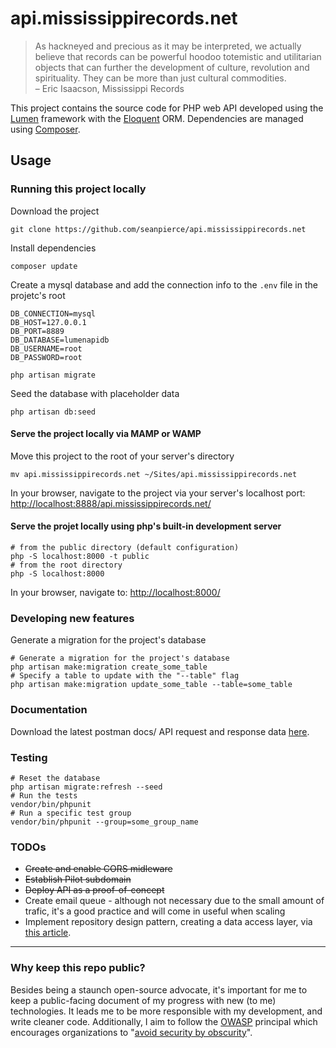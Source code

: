 # api.mississippirecords.net

> As hackneyed and precious as it may be interpreted, we actually believe that records can be  powerful hoodoo totemistic and utilitarian objects that can further the development of culture, revolution and spirituality. They can be more than just cultural commodities.  
– Eric Isaacson, Mississippi Records

This project contains the source code for  PHP web API developed using the [Lumen](https://lumen.laravel.com/) framework with the [Eloquent](https://laravel.com/docs/5.0/eloquent) ORM. Dependencies are managed using [Composer](https://getcomposer.org/).

## Usage

### Running this project locally

Download the project

```shell
git clone https://github.com/seanpierce/api.mississippirecords.net
```

Install dependencies

```shell
composer update
```

Create a mysql database and add the connection info to the `.env` file in the projetc's root

```env
DB_CONNECTION=mysql
DB_HOST=127.0.0.1
DB_PORT=8889
DB_DATABASE=lumenapidb
DB_USERNAME=root
DB_PASSWORD=root
```

```shell
php artisan migrate
```

Seed the database with placeholder data

```shell
php artisan db:seed
```

#### Serve the project locally via MAMP or WAMP

Move this project to the root of your server's directory

```shell
mv api.mississippirecords.net ~/Sites/api.mississippirecords.net
```

In your browser, navigate to the project via your server's localhost port: [http://localhost:8888/api.mississippirecords.net/](http://localhost:8888/api.mississippirecords.net/)

#### Serve the projet locally using php's built-in development server

```shell
# from the public directory (default configuration)
php -S localhost:8000 -t public
# from the root directory
php -S localhost:8000
```

In your browser, navigate to: [http://localhost:8000/](http://localhost:8000/)

### Developing new features

Generate a migration for the project's database

```shell
# Generate a migration for the project's database
php artisan make:migration create_some_table
# Specify a table to update with the "--table" flag
php artisan make:migration update_some_table --table=some_table
```

### Documentation

Download the latest postman docs/ API request and response data [here](https://www.getpostman.com/collections/80ed11f450a2ae156ba4).

### Testing

```shell
# Reset the database
php artisan migrate:refresh --seed
# Run the tests
vendor/bin/phpunit
# Run a specific test group
vendor/bin/phpunit --group=some_group_name
```

### TODOs

* ~~Create and enable CORS midleware~~
* ~~Establish Pilot subdomain~~
* ~~Deploy API as a proof-of-concept~~
* Create email queue - although not necessary due to the small amount of trafic, it's a good practice and will come in useful when scaling
* Implement repository design pattern, creating a data access layer, via [this article](https://medium.com/employbl/use-the-repository-design-pattern-in-a-laravel-application-13f0b46a3dce).

---

### Why keep this repo public?

Besides being a staunch open-source advocate, it's important for me to keep a public-facing document of my progress with new (to me) technologies. It leads me to be more responsible with my development, and write cleaner code. Additionally, I aim to follow the [OWASP](https://www.owasp.org/) principal which encourages organizations to "[avoid security by obscurity](https://www.owasp.org/index.php/Avoid_security_by_obscurity)".
